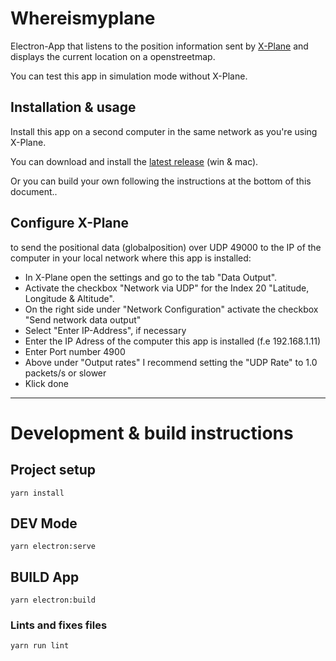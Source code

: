 # Whereismyplane

Electron-App that listens to the position information sent by [X-Plane](https://www.x-plane.com/) and displays the current location on a openstreetmap.

You can test this app in simulation mode without X-Plane.

## Installation & usage

Install this app on a second computer in the same network as you're using X-Plane.

You can download and install the [latest release](https://github.com/ahles/whereismyplane/releases/latest) (win & mac).

Or you can build your own following the instructions at the bottom of this document..

## Configure X-Plane

to send the positional data (globalposition) over UDP 49000 to the IP of the computer in your local network where this app is installed:

- In X-Plane open the settings and go to the tab "Data Output".
- Activate the checkbox "Network via UDP" for the Index 20 "Latitude, Longitude & Altitude".
- On the right side under "Network Configuration" activate the checkbox "Send network data output"
- Select "Enter IP-Address", if necessary
- Enter the IP Adress of the computer this app is installed (f.e 192.168.1.11)
- Enter Port number 4900
- Above under "Output rates" I recommend setting the "UDP Rate" to 1.0 packets/s or slower
- Klick done

---

# Development & build instructions

## Project setup
```
yarn install
```

## DEV Mode
```
yarn electron:serve
```

## BUILD App
```
yarn electron:build
```

### Lints and fixes files
```
yarn run lint
```
